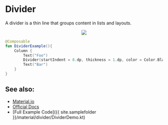 <!---
This is the API of version 1.1.1
-->
# Divider

A divider is a thin line that groups content in lists and layouts.

<p align="center">
  <img src ="{{ site.images }}/material/divider/divider.png"  />
</p>

``` kotlin
@Composable
fun DividerExample(){
    Column {
        Text("Foo")
        Divider(startIndent = 8.dp, thickness = 1.dp, color = Color.Black)
        Text("Bar")
    }
}
```

## See also:
* [Material.io](https://material.io/components/divider)
* [Official Docs](https://developer.android.com/reference/kotlin/androidx/compose/material/package-summary#divider)
* [Full Example Code]({{ site.samplefolder }}/material/divider/DividerDemo.kt)
